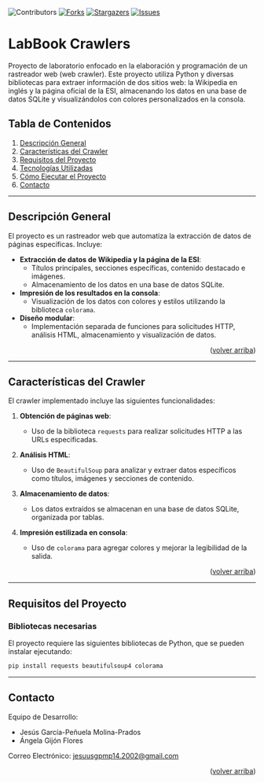 <!-- PROJECT SHIELDS -->
![Contributors](https://img.shields.io/badge/Contributors-2-brightgreen?style=for-the-badge)
[![Forks][forks-shield]][forks-url]
[![Stargazers][stars-shield]][stars-url]
[![Issues][issues-shield]][issues-url]

# LabBook Crawlers

Proyecto de laboratorio enfocado en la elaboración y programación de un rastreador web (web crawler). Este proyecto utiliza Python y diversas bibliotecas para extraer información de dos sitios web: la Wikipedia en inglés y la página oficial de la ESI, almacenando los datos en una base de datos SQLite y visualizándolos con colores personalizados en la consola.

## Tabla de Contenidos
1. [Descripción General](#descripcion-general)
2. [Características del Crawler](#caracteristicas-del-crawler)
3. [Requisitos del Proyecto](#requisitos-del-proyecto)
4. [Tecnologías Utilizadas](#tecnologias-utilizadas)
5. [Cómo Ejecutar el Proyecto](#como-ejecutar-el-proyecto)
6. [Contacto](#contacto)

---

## Descripción General

El proyecto es un rastreador web que automatiza la extracción de datos de páginas específicas. Incluye:

- **Extracción de datos de Wikipedia y la página de la ESI**:
  - Títulos principales, secciones específicas, contenido destacado e imágenes.
  - Almacenamiento de los datos en una base de datos SQLite.
- **Impresión de los resultados en la consola**:
  - Visualización de los datos con colores y estilos utilizando la biblioteca `colorama`.
- **Diseño modular**:
  - Implementación separada de funciones para solicitudes HTTP, análisis HTML, almacenamiento y visualización de datos.

<p align="right">(<a href="#">volver arriba</a>)</p>

---

## Características del Crawler

El crawler implementado incluye las siguientes funcionalidades:

1. **Obtención de páginas web**:
   - Uso de la biblioteca `requests` para realizar solicitudes HTTP a las URLs especificadas.

2. **Análisis HTML**:
   - Uso de `BeautifulSoup` para analizar y extraer datos específicos como títulos, imágenes y secciones de contenido.

3. **Almacenamiento de datos**:
   - Los datos extraídos se almacenan en una base de datos SQLite, organizada por tablas.

4. **Impresión estilizada en consola**:
   - Uso de `colorama` para agregar colores y mejorar la legibilidad de la salida.

<p align="right">(<a href="#">volver arriba</a>)</p>

---

## Requisitos del Proyecto

### Bibliotecas necesarias

El proyecto requiere las siguientes bibliotecas de Python, que se pueden instalar ejecutando:

```bash
pip install requests beautifulsoup4 colorama
```

---


## Contacto

Equipo de Desarrollo:
- Jesús García-Peñuela Molina-Prados
- Ángela Gijón Flores
  
Correo Electrónico: [jesuusgpmp14.2002@gmail.com](mailto:jesuusgpmp14.2002@gmail.com)

<p align="right">(<a href="#">volver arriba</a>)</p>


[forks-shield]: https://img.shields.io/github/forks/JESUSGPMP14/Crawler.svg?style=for-the-badge
[forks-url]: https://github.com/JESUSGPMP14/Crawler/network/members
[stars-shield]: https://img.shields.io/github/stars/JESUSGPMP14/Crawler.svg?style=for-the-badge
[stars-url]: https://github.com/JESUSGPMP14/Crawler/stargazers
[issues-shield]: https://img.shields.io/github/issues/JESUSGPMP14/Crawler.svg?style=for-the-badge
[issues-url]: https://github.com/JESUSGPMP14/Crawler/issues